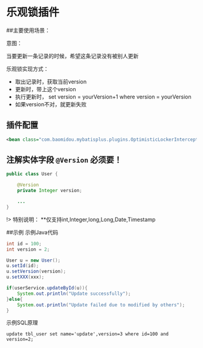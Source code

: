 # 乐观锁插件

##主要使用场景：

意图： 

当要更新一条记录的时候，希望这条记录没有被别人更新

乐观锁实现方式：
* 取出记录时，获取当前version
* 更新时，带上这个version
* 执行更新时， set version = yourVersion+1 where version = yourVersion
* 如果version不对，就更新失败


## 插件配置

```xml
<bean class="com.baomidou.mybatisplus.plugins.OptimisticLockerInterceptor"/>
```

## 注解实体字段 `@Version` 必须要！

```java
public class User {

    @Version
    private Integer version;

    ...
}
```

!> 特别说明： **仅支持int,Integer,long,Long,Date,Timestamp

##示例
示例Java代码

```java
int id = 100;
int version = 2;

User u = new User();
u.setId(id);
u.setVersion(version);
u.setXXX(xxx);

if(userService.updateById(u)){
    System.out.println("Update successfully");
}else{
    System.out.println("Update failed due to modified by others");
}

```

示例SQL原理

```text
update tbl_user set name='update',version=3 where id=100 and version=2;
```

